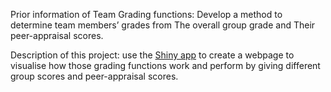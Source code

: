 Prior information of Team Grading functions: Develop a method to determine team members’ grades from The overall group grade and Their peer-appraisal scores.

Description of this project: use the [Shiny app](https://shiny.posit.co/r/getstarted/shiny-basics/lesson1/index.html) to create a webpage to visualise how those grading functions work and perform by giving different group scores and peer-appraisal scores.
